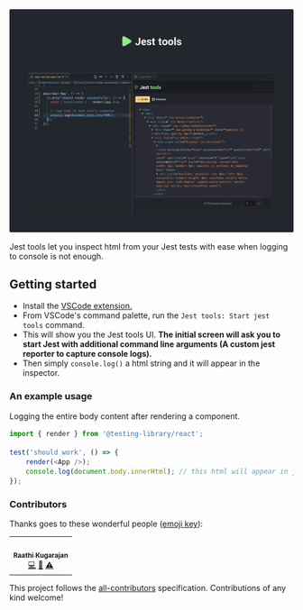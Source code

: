 <img src="./icons/Github banner.png">

Jest tools let you inspect html from your Jest tests with ease when logging to console is not enough.

## Getting started

-   Install the [VSCode extension.](https://marketplace.visualstudio.com/items?itemName=Raathigeshan.jest-tools)
-   From VSCode's command palette, run the `Jest tools: Start jest tools` command.
-   This will show you the Jest tools UI. **The initial screen will ask you to start Jest with additional command line arguments (A custom jest reporter to capture console logs).**
-   Then simply `console.log()` a html string and it will appear in the inspector.

### An example usage

Logging the entire body content after rendering a component.

```javascript
import { render } from '@testing-library/react';

test('should work', () => {
    render(<App />);
    console.log(document.body.innerHtml); // this html will appear in jest tools
});
```

### Contributors

Thanks goes to these wonderful people ([emoji key](https://allcontributors.org/docs/en/emoji-key)):

<!-- ALL-CONTRIBUTORS-LIST:START - Do not remove or modify this section -->
<!-- prettier-ignore-start -->
<!-- markdownlint-disable -->
<table>
  <tr>
    <td align="center"><a href="https://twitter.com/Raathigesh"><img src="https://avatars0.githubusercontent.com/u/3108160?v=4" width="100px;" alt=""/><br /><sub><b>Raathi Kugarajan</b></sub></a><br /><a href="https://github.com/Raathigesh/waypoint/commits?author=Raathigesh" title="Code">💻</a> <a href="https://github.com/Raathigesh/waypoint/commits?author=Raathigesh" title="Documentation">📖</a> <a href="https://github.com/Raathigesh/waypoint/commits?author=Raathigesh" title="Tests">⚠️</a></td>
  </tr>
</table>

<!-- markdownlint-enable -->
<!-- prettier-ignore-end -->

<!-- ALL-CONTRIBUTORS-LIST:END -->

This project follows the [all-contributors](https://github.com/all-contributors/all-contributors) specification. Contributions of any kind welcome!
